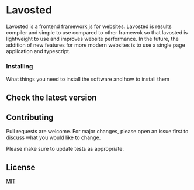 # Lavosted
Lavosted is a frontend framework js for websites. Lavosted is results compiler and simple to use compared to other framewok so that lavosted is lightweight to use and improves website performance.
 In the future, the addition of new features for more modern websites is to use a single page application and typescript.

### Installing

What things you need to install the software and how to install them
## Check the latest version
## Contributing
Pull requests are welcome. For major changes, please open an issue first to discuss what you would like to change.

Please make sure to update tests as appropriate.

## License
[MIT](https://choosealicense.com/licenses/mit/)
